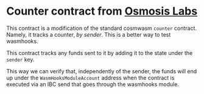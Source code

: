 # Counter contract from [Osmosis Labs](https://github.com/osmosis-labs/osmosis/commit/64393a14e18b2562d72a3892eec716197a3716c7)

This contract is a modification of the standard cosmwasm `counter` contract.
Namely, it tracks a counter, _by sender_.
This is a better way to test wasmhooks.

This contract tracks any funds sent to it by adding it to the state under the `sender` key.

This way we can verify that, independently of the sender, the funds will end up under the
`WasmHooksModuleAccount` address when the contract is executed via an IBC send that goes
through the wasmhooks module.
